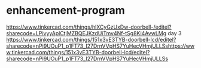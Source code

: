 # enhancement-program
https://www.tinkercad.com/things/hlXCyGzUxDw-doorbell-/editel?sharecode=LPivyyAplCtjMZBQEJKzdUiTmv4Nf-tSg8Ki4AvwLMg
day 3
https://www.tinkercad.com/things/151x3vE3TYB-doorbell-lcd/editel?sharecode=nPi9UOuP1_p1FT73_I27DrnVVpHS7YuHecVHmjULLSshttps://www.tinkercad.com/things/151x3vE3TYB-doorbell-lcd/editel?sharecode=nPi9UOuP1_p1FT73_I27DrnVVpHS7YuHecVHmjULLSs



